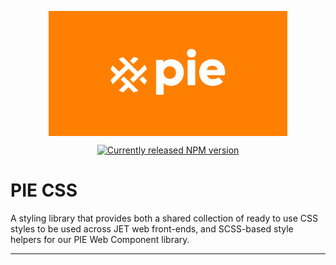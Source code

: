 <p align="center">
  <img align="center" src="../../../readme_image.png" height="200" alt="">
</p>

<p align="center">
  <a href="https://www.npmjs.com/@justeattakeaway/pie-css">
    <img alt="Currently released NPM version" src="https://img.shields.io/npm/v/@justeattakeaway/pie-css.svg">
  </a>
</p>

# PIE CSS

A styling library that provides both a shared collection of ready to use CSS styles to be used across JET web front-ends, and SCSS-based style helpers for our PIE Web Component library.

---
